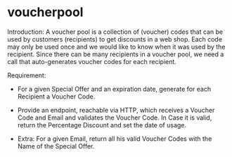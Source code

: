 # voucherpool

Introduction:
A voucher pool is a collection of (voucher) codes that can be used by customers (recipients) to get discounts in a web shop. Each code may only be used once and we would like to know when it was used by the recipient. Since there can be many recipients in a voucher pool, we need a call that auto-generates voucher codes for each recipient.

Requirement:

- For a given Special Offer and an expiration date, generate for each Recipient a Voucher Code.

- Provide an endpoint, reachable via HTTP, which receives a Voucher Code and Email and validates the Voucher Code. In Case it is valid, return the Percentage Discount and set the date of usage.

- Extra: For a given Email, return all his valid Voucher Codes with the Name of the Special Offer.
